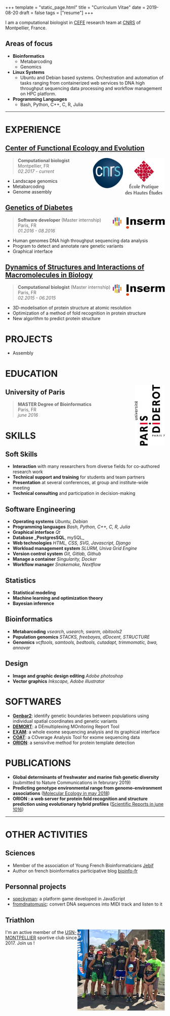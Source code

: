 +++
template = "static_page.html"
title = "Curriculum Vitae"
date =  2019-08-20
draft = false
tags = ["resume"]
+++

I am a computational biologist in [CEFE](https://www.cefe.cnrs.fr) research team at [CNRS](http://www.cnrs.fr/languedoc-roussillon/03com-labos/03-2-lab-site/02-lab-site-montp.htm) of Montpellier, France. 


## Areas of focus

* **Bioinformatics**
	* Metabarcoding
	* Genomics
* **Linux Systems**
	* Ubuntu and Debian based systems. Orchestration and automation of tasks ranging from containerized web services to DNA high throughput sequencing data processing and workflow management on HPC platform.
* **Programming Languages**
	* Bash, Python, C++, C, R, Julia

_______________________________________________________________________________

# EXPERIENCE

## [Center of Functional Ecology and Evolution](https://www.cefe.cnrs.fr/)

<a href="https://www.ephe.fr/"><img align="right" width="132rem" height="124rem" src="ephe.png"></a>
<a href="https://www.cnrs.fr/"><img align="right" width="96rem" height="96rem" src="cnrs.png"></a>


> **Computational biologist**
> <br> Montpellier, FR
> <br> *02.2017 - current*

- Landscape genomics
- Metabarcoding
- Genome assembly


## [Genetics of Diabetes](https://ecolesdoctorales.parisdescartes.fr/ed157/Equipes-de-recherche/Liste-des-equipes-d-accueil/Genetique-des-diabetes)

<a href="https://www.inserm.fr/"><img align="right" width="164rem" height="36rem" src="inserm.png"></a>

> **Software developer** (Master internship)
> <br> Paris, FR
> <br> *01.2016 - 08.2016*

- Human genomes DNA high throughput sequencing data analysis
- Program to detect and annotate rare genetic variants
- Graphical interface

## [Dynamics of Structures and Interactions of Macromolecules in Biology](http://www.dsimb.inserm.fr/)

<a href="https://www.inserm.fr/"><img align="right" width="164rem" height="36rem" src="inserm.png"></a>


> **Computational biologist** (Master internship)
> <br> Paris, FR
> <br> *02.2015 - 06.2015*

- 3D-modelisation of protein structure at atomic resolution
- Optimization of a method of fold recognition in protein structure
- New algorithm to predict protein structure

# PROJECTS

* Assembly 



# EDUCATION

<img align="right" width="96rem" height="192rem" src="paris7.png">


## University of Paris 
> **MASTER Degree of Bioinformatics**
> <br> Paris, FR
> <br> *june 2016*



# SKILLS

## Soft Skills

* **Interaction** with many researchers from diverse fields for co-authored research work
* **Technical support and training** for students and team partners
* **Presentation** at several conferences, at group and institute-wide meeting
* **Technical consulting** and participation in decision-making

## Software Engineering

* **Operating systems** _Ubuntu, Debian_
* **Programming languages** _Bash, Python, C++, C, R, Julia_
* **Graphical interface** _Qt_
* **Database _PostgresSQL**, mySQL_
* **Web technologies** _HTML, CSS, SVG, Javascript, Django_
* **Workload management system** _SLURM, Univa Grid Engine_
* **Version control system** _Git, Gitlab, Github_
* **Manage a container** _Singularity, Docker_
* **Workflow manager** _Snakemake, Nextflow_

## Statistics

* **Statistical modeling**
* **Machine learning and optimization theory**
* **Bayesian inference**

## Bioinformatics

* **Metabarcoding** _vsearch, usearch, swarm, obitools2_
* **Population genomics** _STACKS, freebayes, dDocent, STRUCTURE_
* **Genomics** _vcftools, samtools, bedtools, cutadapt, trimmomatic, bwa, annovar_

## Design

* **Image and graphic design editing** _Adobe photoshop_
* **Vector graphics** _Inkscape, Adobe illustrator_


# SOFTWARES

* **[Genbar2](https://github.com/Grelot/genbar2)**: identify genetic boundaries between populations using individual spatial coordinates and genetic variants
* **[DEMORT](https://pypi.org/project/demort/)**: a DEmultiplexing MOnitoring Report Tool
* **[EXAM](https://sourceforge.net/projects/exam-exome-analysis-and-mining/)**: a whole exome sequencing analysis and its graphical interface
* **[COAT](https://github.com/Grelot/diabetesGenetics--COAT)**: a COverage Analysis Tool for exome sequencing data
* **[ORION](http://www.dsimb.inserm.fr/ORION/)**: a sensivitve method for protein template detection


# PUBLICATIONS


* **Global determinants of freshwater and marine fish genetic diversity** (submitted to Nature Communications in februrary 2019)
* **Predicting genotype environmental range from genome–environment associations** ([Molecular Ecology in may 2018](https://doi.org/10.1111/mec.14723))
* **ORION : a web server for protein fold recognition and structure prediction using evolutionary hybrid profiles** ([Scientific Reports in june 1016](https://doi.org/10.1038/srep28268))




_______________________________________________________________________________

# OTHER ACTIVITIES


## Sciences

* Member of the association of Young French Bioinformaticians [Jebif](https://jebif.fr/en/)
* Author on french bioinformatics participative blog [bioinfo-fr](https://bioinfo-fr.net/author/pierre-edouard-guerin)


## Personnal projects

* [speckyman](https://github.com/Grelot/speckyman): a platform game developed in JavaScript
* [fromdnatomusic](https://github.com/Grelot/fromdnatomusic): convert DNA sequences into MIDI track and listen to it




## Triathlon

<img align="right" width="276rem" height="256rem" src="usnm.png">

I'm an active member of the [USN-MONTPELLIER](https://www.usn-montpellier.fr/usn-web/view/index.php) sportive club since 2017. Join us !